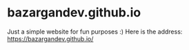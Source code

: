 # bazargandev.github.io

Just a simple website for fun purposes :)
Here is the address: <a href="https://bazargandev.github.io/">https://bazargandev.github.io/</a>
